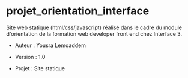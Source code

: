 # projet_orientation_interface
Site web statique (html/css/javascript) réalisé dans le cadre du module d'orientation de la formation web developer front end chez Interface 3.

- Auteur : Yousra Lemqaddem

- Version : 1.0

- Projet : Site statique



